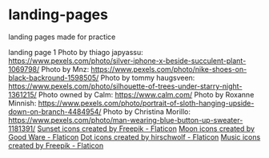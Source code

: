 # landing-pages
landing pages made for practice

landing page 1
Photo by thiago japyassu: https://www.pexels.com/photo/silver-iphone-x-beside-succulent-plant-1069798/
Photo by Mnz: https://www.pexels.com/photo/nike-shoes-on-black-backround-1598505/
Photo by tommy  haugsveen: https://www.pexels.com/photo/silhouette-of-trees-under-starry-night-1361215/
Photo owned by Calm: https://www.calm.com/
Photo by Roxanne Minnish: https://www.pexels.com/photo/portrait-of-sloth-hanging-upside-down-on-branch-4484954/
Photo by Christina Morillo: https://www.pexels.com/photo/man-wearing-blue-button-up-sweater-1181391/
<a href="https://www.flaticon.com/free-icons/sunset" title="sunset icons">Sunset icons created by Freepik - Flaticon</a>
<a href="https://www.flaticon.com/free-icons/moon" title="moon icons">Moon icons created by Good Ware - Flaticon</a>
<a href="https://www.flaticon.com/free-icons/dot" title="dot icons">Dot icons created by hirschwolf - Flaticon</a>
<a href="https://www.flaticon.com/free-icons/music" title="music icons">Music icons created by Freepik - Flaticon</a>